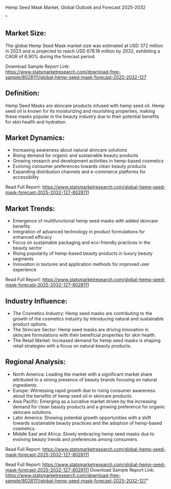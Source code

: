 Hemp Seed Mask Market, Global Outlook and Forecast 2025-2032 

"<h2>Market Size:</h2>
<p>The global Hemp Seed Mask market size was estimated at USD 372 million in 2023 and is projected to reach USD 678.18 million by 2032, exhibiting a CAGR of 6.90% during the forecast period.</p>
Download Sample Report Link: <a href='https://www.statsmarketresearch.com/download-free-sample/8028111/global-hemp-seed-mask-forecast-2025-2032-127'>https://www.statsmarketresearch.com/download-free-sample/8028111/global-hemp-seed-mask-forecast-2025-2032-127</a>

<h2>Definition:</h2>
<p>Hemp Seed Masks are skincare products infused with hemp seed oil. Hemp seed oil is known for its moisturizing and nourishing properties, making these masks popular in the beauty industry due to their potential benefits for skin health and hydration.</p>

<h2>Market Dynamics:</h2>
<ul>
  <li>Increasing awareness about natural skincare solutions</li>
  <li>Rising demand for organic and sustainable beauty products</li>
  <li>Growing research and development activities in hemp-based cosmetics</li>
  <li>Evolving consumer preferences towards clean beauty products</li>
  <li>Expanding distribution channels and e-commerce platforms for accessibility</li>
</ul>
Read Full Report: <a href='https://www.statsmarketresearch.com/global-hemp-seed-mask-forecast-2025-2032-127-8028111'>https://www.statsmarketresearch.com/global-hemp-seed-mask-forecast-2025-2032-127-8028111</a>

<h2>Market Trends:</h2>
<ul>
  <li>Emergence of multifunctional hemp seed masks with added skincare benefits</li>
  <li>Integration of advanced technology in product formulations for enhanced efficacy</li>
  <li>Focus on sustainable packaging and eco-friendly practices in the beauty sector</li>
  <li>Rising popularity of hemp-based beauty products in luxury beauty segments</li>
  <li>Innovation in textures and application methods for improved user experience</li>
</ul>
Read Full Report: <a href='https://www.statsmarketresearch.com/global-hemp-seed-mask-forecast-2025-2032-127-8028111'>https://www.statsmarketresearch.com/global-hemp-seed-mask-forecast-2025-2032-127-8028111</a>

<h2>Industry Influence:</h2>
<ul>
  <li>The Cosmetics Industry: Hemp seed masks are contributing to the growth of the cosmetics industry by introducing natural and sustainable product options.</li>
  <li>The Skincare Sector: Hemp seed masks are driving innovation in skincare formulations with their beneficial properties for skin health.</li>
  <li>The Retail Market: Increased demand for hemp seed masks is shaping retail strategies with a focus on natural beauty products.</li>
</ul>

<h2>Regional Analysis:</h2>
<ul>
  <li>North America: Leading the market with a significant market share attributed to a strong presence of beauty brands focusing on natural ingredients.</li>
  <li>Europe: Witnessing rapid growth due to rising consumer awareness about the benefits of hemp seed oil in skincare products.</li>
  <li>Asia Pacific: Emerging as a lucrative market driven by the increasing demand for clean beauty products and a growing preference for organic skincare solutions.</li>
  <li>Latin America: Showing potential growth opportunities with a shift towards sustainable beauty practices and the adoption of hemp-based cosmetics.</li>
  <li>Middle East and Africa: Slowly embracing hemp seed masks due to evolving beauty trends and preferences among consumers.</li>
</ul>
Read Full Report: <a href='https://www.statsmarketresearch.com/global-hemp-seed-mask-forecast-2025-2032-127-8028111'>https://www.statsmarketresearch.com/global-hemp-seed-mask-forecast-2025-2032-127-8028111</a>

Read Full Report: <a href='https://www.statsmarketresearch.com/global-hemp-seed-mask-forecast-2025-2032-127-8028111'>https://www.statsmarketresearch.com/global-hemp-seed-mask-forecast-2025-2032-127-8028111</a>
Download Sample Report Link: <a href='https://www.statsmarketresearch.com/download-free-sample/8028111/global-hemp-seed-mask-forecast-2025-2032-127'>https://www.statsmarketresearch.com/download-free-sample/8028111/global-hemp-seed-mask-forecast-2025-2032-127</a>"

